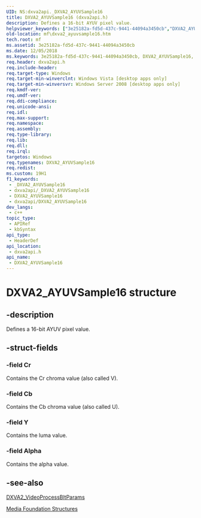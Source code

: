 ```yaml
---
UID: NS:dxva2api._DXVA2_AYUVSample16
title: DXVA2_AYUVSample16 (dxva2api.h)
description: Defines a 16-bit AYUV pixel value.
helpviewer_keywords: ["3e25182a-fd5d-437c-9441-44094a3450cb","DXVA2_AYUVSample16","DXVA2_AYUVSample16 structure [Media Foundation]","dxva2api/DXVA2_AYUVSample16","mf.dxva2_ayuvsample16"]
old-location: mf\dxva2_ayuvsample16.htm
tech.root: mf
ms.assetid: 3e25182a-fd5d-437c-9441-44094a3450cb
ms.date: 12/05/2018
ms.keywords: 3e25182a-fd5d-437c-9441-44094a3450cb, DXVA2_AYUVSample16, DXVA2_AYUVSample16 structure [Media Foundation], dxva2api/DXVA2_AYUVSample16, mf.dxva2_ayuvsample16
req.header: dxva2api.h
req.include-header: 
req.target-type: Windows
req.target-min-winverclnt: Windows Vista [desktop apps only]
req.target-min-winversvr: Windows Server 2008 [desktop apps only]
req.kmdf-ver: 
req.umdf-ver: 
req.ddi-compliance: 
req.unicode-ansi: 
req.idl: 
req.max-support: 
req.namespace: 
req.assembly: 
req.type-library: 
req.lib: 
req.dll: 
req.irql: 
targetos: Windows
req.typenames: DXVA2_AYUVSample16
req.redist: 
ms.custom: 19H1
f1_keywords:
 - _DXVA2_AYUVSample16
 - dxva2api/_DXVA2_AYUVSample16
 - DXVA2_AYUVSample16
 - dxva2api/DXVA2_AYUVSample16
dev_langs:
 - c++
topic_type:
 - APIRef
 - kbSyntax
api_type:
 - HeaderDef
api_location:
 - dxva2api.h
api_name:
 - DXVA2_AYUVSample16
---
```


# DXVA2_AYUVSample16 structure


## -description

Defines a 16-bit AYUV pixel value.

## -struct-fields

### -field Cr

Contains the Cr chroma value (also called V).

### -field Cb

Contains the Cb chroma value (also called U).

### -field Y

Contains the luma value.

### -field Alpha

Contains the alpha value.

## -see-also

<a href="https://docs.microsoft.com/windows/desktop/api/dxva2api/ns-dxva2api-dxva2_videoprocessbltparams">DXVA2_VideoProcessBltParams</a>



<a href="https://docs.microsoft.com/windows/desktop/medfound/media-foundation-structures">Media Foundation Structures</a>

